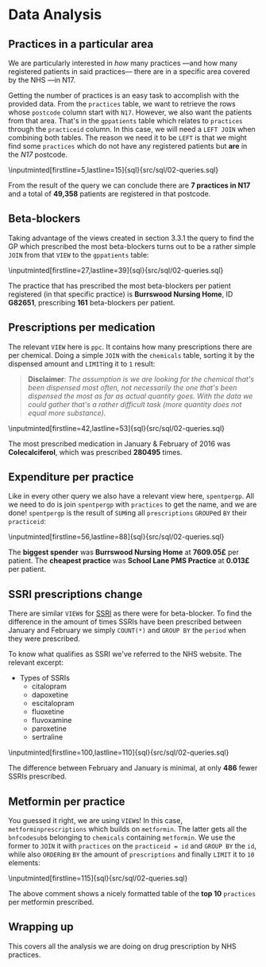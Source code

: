 # Data Analysis

## Practices in a particular area

We are particularly interested in _how_ many practices —and how many registered
patients in said practices— there are in a specific area covered by the NHS —in
N17.

Getting the number of practices is an easy task to accomplish with the provided
data. From the `practices` table, we want to retrieve the rows whose `postcode`
column start with `N17`. However, we also want the patients from that area.
That's in the `gppatients` table which relates to `practices` through the
`practiceid` column. In this case, we will need a `LEFT JOIN` when combining
both tables. The reason we need it to be `LEFT` is that we might find some
`practices` which do not have any registered patients but **are** in the _N17_
postcode.

\inputminted[firstline=5,lastline=15]{sql}{src/sql/02-queries.sql}

From the result of the query we can conclude there are **7 practices in N17**
and a total of **49,358** patients are registered in that postcode.

## Beta-blockers

Taking advantage of the views created in section 3.3.1 the query to find the GP
which prescribed the most beta-blockers turns out to be a rather simple `JOIN`
from that `VIEW` to the `gppatients` table:

\inputminted[firstline=27,lastline=39]{sql}{src/sql/02-queries.sql}

The practice that has prescribed the most beta-blockers per patient registered
(in that specific practice) is **Burrswood Nursing Home**, ID **G82651**,
prescribing **161** beta-blockers per patient.

## Prescriptions per medication

The relevant `VIEW` here is `ppc`. It contains how many prescriptions there are
per chemical. Doing a simple `JOIN` with the `chemicals` table, sorting it by
the dispensed amount and `LIMIT`ing it to `1` result:

> **Disclaimer**: _The assumption is we are looking for the chemical that's
> been dispensed most often, not necessarily the one that's been dispensed the
> most as far as actual quantity goes. With the data we could gather that's a
> rather difficult task (more quantity does not equal more substance)._

\inputminted[firstline=42,lastline=53]{sql}{src/sql/02-queries.sql}

The most prescribed medication in January & February of 2016 was
**Colecalciferol**, which was prescribed **280495** times.

## Expenditure per practice

Like in every other query we also have a relevant view here, `spentpergp`. All
we need to do is join `spentpergp` with `practices` to get the name, and we are
done! `spentpergp` is the result of `SUM`ing all `prescriptions` `GROUP`ed `BY`
their `practiceid`:

\inputminted[firstline=56,lastline=88]{sql}{src/sql/02-queries.sql}

The **biggest spender** was **Burrswood Nursing Home** at **7609.05£** per
patient. The **cheapest practice** was **School Lane PMS Practice** at
**0.013£** per patient.

## SSRI prescriptions change

There are similar `VIEW`s for [SSRI] as there were for beta-blocker. To find
the difference in the amount of times SSRIs have been prescribed between
January and February we simply `COUNT(*)` and `GROUP BY` the `period` when they
were prescribed.

To know what qualifies as SSRI we've referred to the NHS website. The relevant
excerpt:

* Types of SSRIs
    * citalopram
    * dapoxetine
    * escitalopram
    * fluoxetine
    * fluvoxamine
    * paroxetine
    * sertraline

\inputminted[firstline=100,lastline=110]{sql}{src/sql/02-queries.sql}

The difference between February and January is minimal, at only **486** fewer
SSRIs prescribed.

## Metformin per practice

You guessed it right, we are using `VIEW`s! In this case,
`metforminprescriptions` which builds on `metformin`. The latter gets all the
`bnfcodesub`s belonging to `chemicals` containing `metformin`. We use the
former to `JOIN` it with `practices` on the `practiceid = id` and `GROUP BY`
the `id`, while also `ORDER`ing `BY` the amount of `prescriptions` and finally
`LIMIT` it to `10` elements:

\inputminted[firstline=115]{sql}{src/sql/02-queries.sql}

The above comment shows a nicely formatted table of the **top 10** `practices`
per metformin prescribed.

## Wrapping up

This covers all the analysis we are doing on drug prescription by NHS practices.

[SSRI]: http://www.nhs.uk/conditions/SSRIs-(selective-serotonin-reuptake-inhibitors)/Pages/Introduction.aspx
